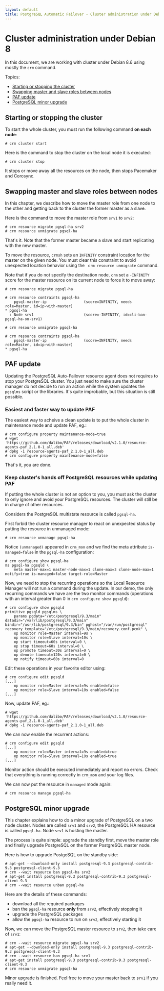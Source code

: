 ```yaml
---
layout: default
title: PostgreSQL Automatic Failover - Cluster administration under Debian 8
---
```


# Cluster administration under Debian 8

In this document, we are working with cluster under Debian 8.6 using mostly
the `crm` command.

Topics:

* [Starting or stopping the cluster](#starting-or-stopping-the-cluster)
* [Swapping master and slave roles between nodes](#swapping-master-and-slave-roles-between-nodes)
* [PAF update](#paf-update)
* [PostgreSQL minor upgrade](#postgresql-minor-upgrade)


## Starting or stopping the cluster

To start the whole cluster, you must run the following command __on each node__:

```
# crm cluster start
```

Here is the command to stop the cluster on the local node it is executed:

```
# crm cluster stop
```

It stops or move away all the resources on the node, then stops Pacemaker and
Corosync.


## Swapping master and slave roles between nodes

In this chapter, we describe how to move the master role from one node to the
other and getting back to the cluster the former master as a slave.

Here is the command to move the master role from `srv1` to `srv2`:

```
# crm resource migrate pgsql-ha srv2
# crm resource unmigrate pgsql-ha
```

That's it. Note that the former master became a slave and start replicating with
the new master.

To move the resource, `crmsh` sets an `INFINITY` constraint location for the
master on the given node. You must clear this constraint to avoid unexpected
location behavior using the ` crm resource unmigrate` command.

Note that if you do not specify the destination node, `crm` set a `-INFINITY`
score for the master resource on its current node to force it to move away:

```
# crm resource migrate pgsql-ha

# crm resource contraints pgsql-ha
    pgsql-master-ip                 (score=INFINITY, needs role=Master, id=ip-with-master)
* pgsql-ha
  : Node srv1                       (score=-INFINITY, id=cli-ban-pgsql-ha-on-srv1)

# crm resource unmigrate pgsql-ha

# crm resource contraints pgsql-ha
    pgsql-master-ip                 (score=INFINITY, needs role=Master, id=ip-with-master)
* pgsql-ha
```

## PAF update

Updating the PostgreSQL Auto-Failover resource agent does not requires to stop
your PostgreSQL cluster. You just need to make sure the cluster manager do not
decide to run an action while the system updates the `pgsqlms` script or the
libraries. It's quite improbable, but this situation is still possible.

### Easiest and faster way to update PAF

The easiest way to acheive a clean update is to put the whole cluster in
maintenance mode and update PAF, eg.:

```
# crm configure property maintenance-mode=true
# wget 'https://github.com/dalibo/PAF/releases/download/v2.1.0/resource-agents-paf_2.1.0-1_all.deb'
# dpkg -i resource-agents-paf_2.1.0-1_all.deb
# crm configure property maintenance-mode=false
```

That's it, you are done.

### Keep cluster's hands off PostgreSQL resources while updating PAF

If putting the whole cluster is not an option to you, you must ask the
cluster to only ignore and avoid your PostgreSQL resources. The cluster
will still be in charge of other resources.

Considers the PostgreSQL multistate resource is called `pgsql-ha`.

First forbid the cluster resource manager to react on unexpected status by
putting the resource in unmanaged mode:

```
# crm resource unmanage pgsql-ha
```

Notice `(unmanaged)` appeared in `crm_mon` and we find the meta
attribute `is-managed=false` in the `pgsql-ha` configuration:

```
# crm configure show pgsql-ha
ms pgsql-ha pgsqld \
    meta master-max=1 master-node-max=1 clone-max=3 clone-node-max=1 notify=true is-managed=false target-role=Master
```

Now, we need to stop the recurring operations so the Local Resource Manager will
not run a command during the update. In our demo, the only recurring commands we
have are the two monitor commands (operations with an interval greater than 0
in `crm configure show pgsqld`):

```
# crm configure show pgsqld
primitive pgsqld pgsqlms \
    params pgdata="/etc/postgresql/9.3/main" datadir="/var/lib/postgresql/9.3/main" bindir="/usr/lib/postgresql/9.3/bin" pghost="/var/run/postgresql" recovery_template="/etc/postgresql/9.3/main/recovery.conf.pcmk" \
    op monitor role=Master interval=9s \
    op monitor role=Slave interval=10s \
    op start timeout=60s interval=0 \
    op stop timeout=60s interval=0 \
    op promote timeout=30s interval=0 \
    op demote timeout=120s interval=0 \
    op notify timeout=60s interval=0
```

Edit these operations in your favorite editor using:

```
# crm configure edit pgsqld
[...]
    op monitor role=Master interval=9s enabled=false
    op monitor role=Slave interval=10s enabled=false
[...]
```

Now, update PAF, eg.:

```
# wget 'https://github.com/dalibo/PAF/releases/download/v2.1.0/resource-agents-paf_2.1.0-1_all.deb'
# dpkg -i resource-agents-paf_2.1.0-1_all.deb
```

We can now enable the recurrent actions:

```
# crm configure edit pgsqld
[...]
    op monitor role=Master interval=9s enabled=true
    op monitor role=Slave interval=10s enabled=true
[...]
```

Monitor action should be executed immediately and report no errors. Check that
everything is running correctly in `crm_mon` and your log files.

We can now put the resource in `managed` mode again:

```
# crm resource manage pgsql-ha
```


## PostgreSQL minor upgrade

This chapter explains how to do a minor upgrade of PostgreSQL on a two node
cluster. Nodes are called `srv1` and `srv2`, the PostgreSQL HA resource is
called `pgsql-ha`. Node `srv1` is hosting the master.

The process is quite simple: upgrade the standby first, move the master
role and finally upgrade PostgreSQL on the former PostgreSQL master node.

Here is how to upgrade PostgeSQL on the standby side:

```
# apt-get --download-only install postgresql-9.3 postgresql-contrib-9.3 postgresql-client-9.3
# crm --wait resource ban pgsql-ha srv2
# apt-get install postgresql-9.3 postgresql-contrib-9.3 postgresql-client-9.3
# crm --wait resource unban pgsql-ha
```

Here are the details of these commands:

- download all the required packages
- ban the `pgsql-ha` resource __only__ from `srv2`, effectively stopping it
- upgrade the PostgreSQL packages
- allow the `pgsql-ha` resource to run on `srv2`, effectively starting it

Now, we can move the PostgreSQL master resource to `srv2`, then take care
of `srv1`:

```
# crm --wait resource migrate pgsql-ha srv2
# apt-get --download-only install postgresql-9.3 postgresql-contrib-9.3 postgresql-client-9.3
# crm --wait resource ban pgsql-ha srv1
# apt-get install postgresql-9.3 postgresql-contrib-9.3 postgresql-client-9.3
# crm resource unmigrate pgsql-ha
```

Minor upgrade is finished. Feel free to move your master back to `srv1` if you
really need it.
